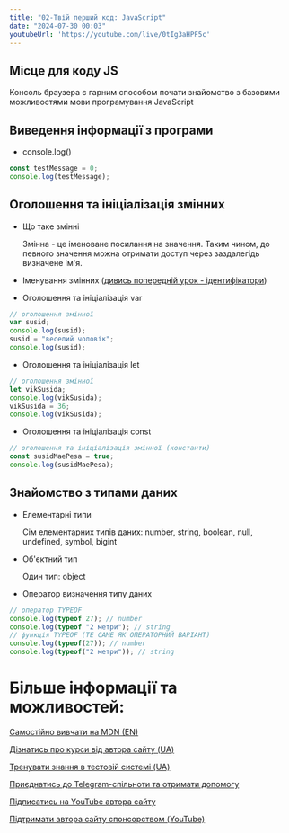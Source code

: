 ```yaml
---
title: "02-Твій перший код: JavaScript"
date: "2024-07-30 00:03"
youtubeUrl: 'https://youtube.com/live/0tIg3aHPF5c'
---
```


## Місце для коду JS

Консоль браузера є гарним способом почати знайомство з базовими можливостями мови програмування JavaScript

## Виведення інформації з програми

- console.log()

```javascript
const testMessage = 0;
console.log(testMessage);
```


## Оголошення та ініціалізація змінних

- Що таке змінні

  Змінна - це іменоване посилання на значення. Таким чином, до певного значення можна отримати доступ через заздалегідь визначене ім'я.

- Іменування змінних ([дивись попередній урок - ідентифікатори](https://frontendforall.vercel.app/posts/lexical-structure-javascript))
- Оголошення та ініціалізація var

```javascript
// оголошення змінної
var susid;
console.log(susid);
susid = "веселий чоловік";
console.log(susid);
```

- Оголошення та ініціалізація let

```javascript
// оголошення змінної
let vikSusida;
console.log(vikSusida);
vikSusida = 36;
console.log(vikSusida);
```

- Оголошення та ініціалізація const

```javascript
// оголошення та ініціалізація змінної (константи)
const susidMaePesa = true;
console.log(susidMaePesa);
```

## Знайомство з типами даних

- Елементарні типи

  Сім елементарних типів даних: number, string, boolean, null, undefined, symbol, bigint

- Об'єктний тип

  Один тип: object

- Оператор визначення типу даних

```javascript
// оператор TYPEOF
console.log(typeof 27); // number
console.log(typeof "2 метри"); // string
// функція TYPEOF (ТЕ САМЕ ЯК ОПЕРАТОРНИЙ ВАРІАНТ)
console.log(typeof(27)); // number
console.log(typeof("2 метри")); // string
```

# Більше інформації та можливостей:

[Самостійно вивчати на MDN (EN)](https://developer.mozilla.org/en-US/curriculum/)

[Дізнатись про курси від автора сайту (UA)](https://learningtogetherua.github.io/courses/)

[Тренувати знання в тестовій системі (UA)](https://testeducatorua.github.io/itest/)

[Приєднатись до Telegram-спільноти та отримати допомогу](https://t.me/profrontendua)

[Підписатись на YouTube автора сайту](https://www.youtube.com/@itmentor)

[Підтримати автора сайту спонсорством (YouTube)](https://www.youtube.com/channel/UCo8KNXmB8Yb_07FzwCL6HgQ/join)
